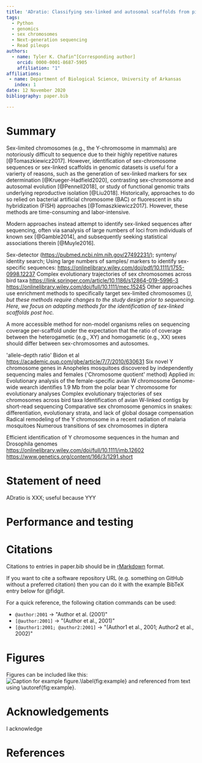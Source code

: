 ```yaml
---
title: 'ADratio: Classifying sex-linked and autosomal scaffolds from pileup data'
tags:
  - Python
  - genomics
  - sex chromosomes
  - Next-generation sequencing
  - Read pileups
authors:
  - name: Tyler K. Chafin^[Corresponding author]
    orcid: 0000-0001-8687-5905
    affiliation: "1" 
affiliations:
 - name: Department of Biological Science, University of Arkansas
   index: 1
date: 12 November 2020
bibliography: paper.bib

---
```


# Summary

Sex-limited chromosomes (e.g., the Y-chromosome in mammals) are notoriously difficult to sequence due to their highly repetitive natures [@Tomaszkiewicz2017]. However, identification of sex-chromosome sequences or sex-linked scaffolds in genomic datasets is useful for a varierty of reasons, such as the generation of sex-linked markers for sex determination [@Krueger-Hadfield2020], contrasting sex-chromosome and autosomal evolution [@Pennell2018], or study of functional genomic traits underlying reproductive isolation [@Liu2018]. Historically, approaches to do so relied on bacterial artificial chromosome (BAC) or fluorescent in situ hybridization (FISH) approaches [@Tomaszkiewicz2017]. However, these methods are time-consuming and labor-intensive. 

Modern approaches instead attempt to identify sex-linked sequences after sequencing, often via sanalysis of large numbers of loci from individuals of known sex [@Gamble2014], and subsequently seeking statistical associations therein [@Muyle2016]. 

Sex-detector (https://pubmed.ncbi.nlm.nih.gov/27492231/); synteny/ identity search; 
Using large numbers of samples/ markers to identify sex-specific sequences: https://onlinelibrary.wiley.com/doi/pdf/10.1111/1755-0998.12237
Complex evolutionary trajectories of sex chromosomes across bird taxa
https://link.springer.com/article/10.1186/s12864-019-5996-3
https://onlinelibrary.wiley.com/doi/full/10.1111/mec.15245
Other approaches use enrichment methods to specifically target sex-limited chromosomes (<CITE>), but these methods require changes to the study design prior to sequencing. Here, we focus on adapting methods for the identification of sex-linked scaffolds post hoc. 


A more accessible method for non-model organisms relies on sequencing coverage per-scaffold under the expectation that the ratio of coverage between the heterogametic (e.g., XY) and homogametic (e.g., XX) sexes should differ between sex-chromosomes and autosomes.

'allele-depth ratio' Bidon et al https://academic.oup.com/gbe/article/7/7/2010/630631
Six novel Y chromosome genes in Anopheles mosquitoes discovered by independently sequencing males and females ('Chromosome quotient' method)
  Applied in:
    Evolutionary analysis of the female-specific avian W chromosome
    Genome-wide wearch identifies 1.9 Mb from the polar bear Y chromosome for evolutionary analyses
    Complex evolutionary trajectories of sex chromosomes across bird taxa
    Identification of avian W-linked contigs by short-read sequencing
    Comparative sex chromosome genomics in snakes: differentiation, evolutionary strata, and lack of global dosage compensation
    Radical remodeling of the Y chromosome in a recent radiation of malaria mosquitoes
    Numerous transitions of sex chromosomes in diptera
   

Efficient identification of Y chromosome sequences in the human and Drosophila genomes
https://onlinelibrary.wiley.com/doi/full/10.1111/imb.12602
https://www.genetics.org/content/166/3/1291.short

# Statement of need
ADratio is XXX; useful because YYY



# Performance and testing



# Citations

Citations to entries in paper.bib should be in
[rMarkdown](http://rmarkdown.rstudio.com/authoring_bibliographies_and_citations.html)
format.

If you want to cite a software repository URL (e.g. something on GitHub without a preferred
citation) then you can do it with the example BibTeX entry below for @fidgit.

For a quick reference, the following citation commands can be used:
- `@author:2001`  ->  "Author et al. (2001)"
- `[@author:2001]` -> "(Author et al., 2001)"
- `[@author1:2001; @author2:2001]` -> "(Author1 et al., 2001; Author2 et al., 2002)"

# Figures

Figures can be included like this:
![Caption for example figure.\label{fig:example}](figure.png)
and referenced from text using \autoref{fig:example}.

# Acknowledgements

I acknowledge

# References
